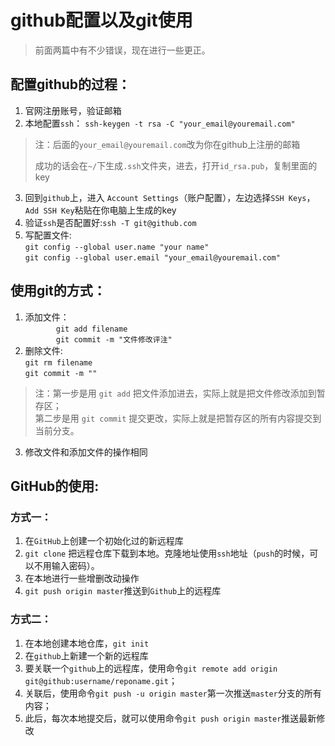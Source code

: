 # github配置以及git使用 #

> 前面两篇中有不少错误，现在进行一些更正。


## 配置github的过程： ##

1. 官网注册账号，验证邮箱
2. 本地配置`ssh`： `ssh-keygen -t rsa -C "your_email@youremail.com"`
 >
 > 注：后面的`your_email@youremail.com`改为你在github上注册的邮箱
 >
 >成功的话会在`~/`下生成`.ssh`文件夹，进去，打开`id_rsa.pub`，复制里面的key
 >
3. 回到`github`上，进入 `Account Settings`（账户配置），左边选择`SSH Keys`，`Add SSH Key`粘贴在你电脑上生成的key
4. 验证`ssh`是否配置好:`ssh -T git@github.com`
5. 写配置文件:  
            `git config --global user.name "your name"`  
            `git config --global user.email "your_email@youremail.com"`


## 使用git的方式： ##

1. 添加文件：  
&emsp;&emsp;&emsp;&ensp;`git add filename`             
&emsp;&emsp;&emsp;&ensp;`git commit -m "文件修改评注"`
2. 删除文件:  
           `git rm filename`  
           `git commit -m ""`
> 注：第一步是用 `git add` 把文件添加进去，实际上就是把文件修改添加到暂存区；  
> 第二步是用 `git commit` 提交更改，实际上就是把暂存区的所有内容提交到当前分支。  
3. 修改文件和添加文件的操作相同



## GitHub的使用:  ##

### 方式一： ###
1. 在`GitHub`上创建一个初始化过的新远程库
2. `git clone` 把远程仓库下载到本地。克隆地址使用`ssh`地址（`push`的时候，可以不用输入密码）。
3. 在本地进行一些增删改动操作
4. `git push origin master`推送到`Github`上的远程库

### 方式二： ###
1. 在本地创建本地仓库，`git init`
2. 在`github`上新建一个新的远程库
3. 要关联一个`github`上的远程库，使用命令`git remote add origin git@github:username/reponame.git`；
4. 关联后，使用命令`git push -u origin master`第一次推送`master`分支的所有内容；
5. 此后，每次本地提交后，就可以使用命令`git push origin master`推送最新修改
